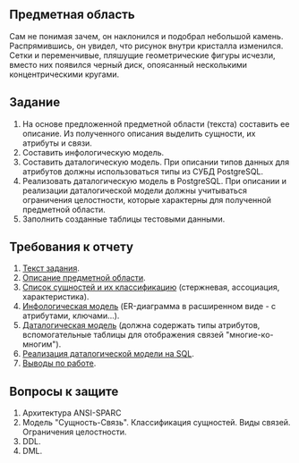 ## Предметная область

Сам не понимая зачем, он наклонился и подобрал небольшой камень. Распрямившись, он увидел, что рисунок внутри кристалла изменился. Сетки и переменчивые, пляшущие геометрические фигуры исчезли, вместо них появился черный диск, опоясанный несколькими концентрическими кругами.

## Задание

1. На основе предложенной предметной области (текста) составить ее описание. Из полученного описания выделить сущности, их атрибуты и связи.
2. Составить инфологическую модель.
3. Составить даталогическую модель. При описании типов данных для атрибутов должны использоваться типы из СУБД PostgreSQL.
4. Реализовать даталогическую модель в PostgreSQL. При описании и реализации даталогической модели должны учитываться ограничения целостности, которые характерны для полученной предметной области.
5. Заполнить созданные таблицы тестовыми данными.

## Требования к отчету

1. [Текст задания](report.pdf).
2. [Описание предметной области](report.pdf).
3. [Список сущностей и их классификацию](report.pdf) (стержневая, ассоциация, характеристика).
4. [Инфологическая модель](er-model.svg) (ER-диаграмма в расширенном виде - с атрибутами, ключами...).
5. [Даталогическая модель](datalogic-model.svg) (должна содержать типы атрибутов, вспомогательные таблицы для отображения связей "многие-ко-многим").
6. [Реализация даталогической модели на SQL](init.sql).
7. [Выводы по работе](report.pdf).

## Вопросы к защите

1. Архитектура ANSI-SPARC
2. Модель "Сущность-Связь". Классификация сущностей. Виды связей. Ограничения целостности.
3. DDL.
4. DML.
